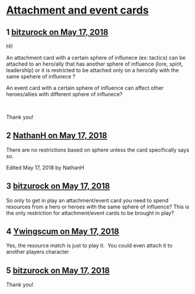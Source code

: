 # [Attachment and event cards](https://community.fantasyflightgames.com/topic/276127-attachment-and-event-cards/)

## 1 [bitzurock on May 17, 2018](https://community.fantasyflightgames.com/topic/276127-attachment-and-event-cards/?do=findComment&comment=3336255)

Hi!

An attachment card with a certain sphere of influnece (ex: tactics) can be attached to an hero/ally that has another sphere of influence (lore, spirit, leadership) or it is restricted to be attached only on a hero/ally with the same spehere of influnece ?

An event card with a certain sphere of influence can affect other heroes/allies with different sphere of influnece?

 

Thank you!

## 2 [NathanH on May 17, 2018](https://community.fantasyflightgames.com/topic/276127-attachment-and-event-cards/?do=findComment&comment=3336260)

There are no restrictions based on sphere unless the card specifically says so.

Edited May 17, 2018 by NathanH

## 3 [bitzurock on May 17, 2018](https://community.fantasyflightgames.com/topic/276127-attachment-and-event-cards/?do=findComment&comment=3336264)

So only to get in play an attachment/event card you need to spend resources from a hero or heroes with the same sphere of influence? This is the only restriction for attachment/event cards to be brought in play? 

## 4 [Ywingscum on May 17, 2018](https://community.fantasyflightgames.com/topic/276127-attachment-and-event-cards/?do=findComment&comment=3336308)

Yes, the resource match is just to play it.  You could even attach it to another players character

## 5 [bitzurock on May 17, 2018](https://community.fantasyflightgames.com/topic/276127-attachment-and-event-cards/?do=findComment&comment=3336322)

Thank you!

